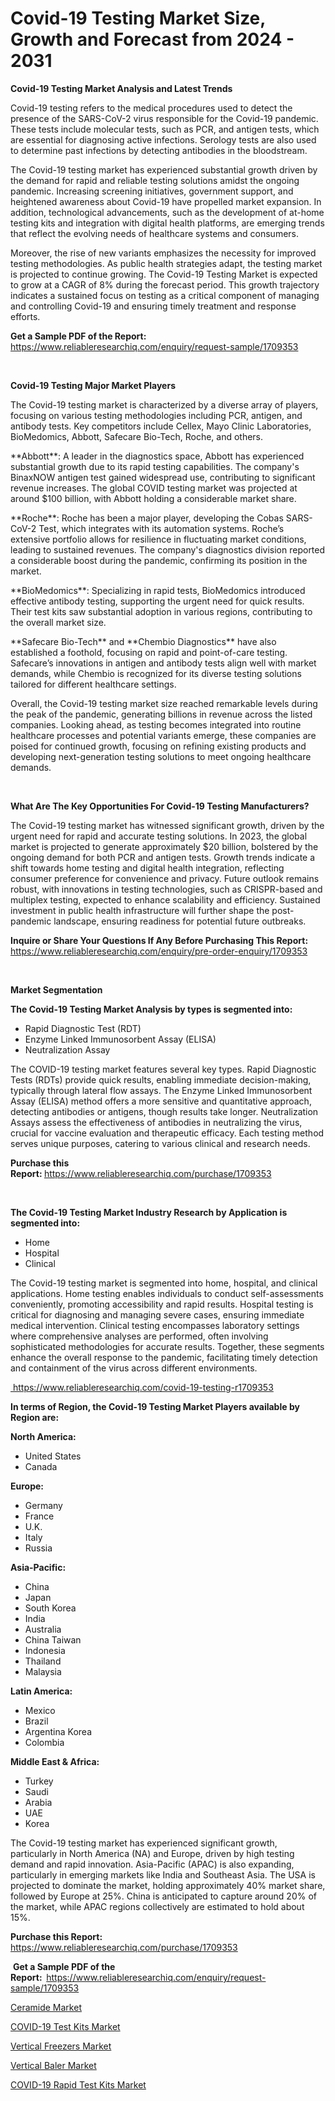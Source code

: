 <p><h1>Covid-19 Testing Market Size, Growth and Forecast from 2024 - 2031</h1></p><p><strong>Covid-19 Testing Market Analysis and Latest Trends</strong></p>
<p><p>Covid-19 testing refers to the medical procedures used to detect the presence of the SARS-CoV-2 virus responsible for the Covid-19 pandemic. These tests include molecular tests, such as PCR, and antigen tests, which are essential for diagnosing active infections. Serology tests are also used to determine past infections by detecting antibodies in the bloodstream. </p><p>The Covid-19 testing market has experienced substantial growth driven by the demand for rapid and reliable testing solutions amidst the ongoing pandemic. Increasing screening initiatives, government support, and heightened awareness about Covid-19 have propelled market expansion. In addition, technological advancements, such as the development of at-home testing kits and integration with digital health platforms, are emerging trends that reflect the evolving needs of healthcare systems and consumers.</p><p>Moreover, the rise of new variants emphasizes the necessity for improved testing methodologies. As public health strategies adapt, the testing market is projected to continue growing. The Covid-19 Testing Market is expected to grow at a CAGR of 8% during the forecast period. This growth trajectory indicates a sustained focus on testing as a critical component of managing and controlling Covid-19 and ensuring timely treatment and response efforts.</p></p>
<p><strong>Get a Sample PDF of the Report:&nbsp;</strong> <a href="https://www.reliableresearchiq.com/enquiry/request-sample/1709353?utm_campaign=1144&utm_medium=2&utm_source=Github&utm_content=ia&utm_term=21102024&utm_id=covid-19-testing">https://www.reliableresearchiq.com/enquiry/request-sample/1709353</a></p>
<p>&nbsp;</p>
<p><strong>Covid-19 Testing Major Market Players</strong></p>
<p><p>The Covid-19 testing market is characterized by a diverse array of players, focusing on various testing methodologies including PCR, antigen, and antibody tests. Key competitors include Cellex, Mayo Clinic Laboratories, BioMedomics, Abbott, Safecare Bio-Tech, Roche, and others.</p><p>**Abbott**: A leader in the diagnostics space, Abbott has experienced substantial growth due to its rapid testing capabilities. The company's BinaxNOW antigen test gained widespread use, contributing to significant revenue increases. The global COVID testing market was projected at around $100 billion, with Abbott holding a considerable market share.</p><p>**Roche**: Roche has been a major player, developing the Cobas SARS-CoV-2 Test, which integrates with its automation systems. Roche’s extensive portfolio allows for resilience in fluctuating market conditions, leading to sustained revenues. The company's diagnostics division reported a considerable boost during the pandemic, confirming its position in the market.</p><p>**BioMedomics**: Specializing in rapid tests, BioMedomics introduced effective antibody testing, supporting the urgent need for quick results. Their test kits saw substantial adoption in various regions, contributing to the overall market size.</p><p>**Safecare Bio-Tech** and **Chembio Diagnostics** have also established a foothold, focusing on rapid and point-of-care testing. Safecare’s innovations in antigen and antibody tests align well with market demands, while Chembio is recognized for its diverse testing solutions tailored for different healthcare settings.</p><p>Overall, the Covid-19 testing market size reached remarkable levels during the peak of the pandemic, generating billions in revenue across the listed companies. Looking ahead, as testing becomes integrated into routine healthcare processes and potential variants emerge, these companies are poised for continued growth, focusing on refining existing products and developing next-generation testing solutions to meet ongoing healthcare demands.</p></p>
<p>&nbsp;</p>
<p><strong>What Are The Key Opportunities For Covid-19 Testing Manufacturers?</strong></p>
<p><p>The Covid-19 testing market has witnessed significant growth, driven by the urgent need for rapid and accurate testing solutions. In 2023, the global market is projected to generate approximately $20 billion, bolstered by the ongoing demand for both PCR and antigen tests. Growth trends indicate a shift towards home testing and digital health integration, reflecting consumer preference for convenience and privacy. Future outlook remains robust, with innovations in testing technologies, such as CRISPR-based and multiplex testing, expected to enhance scalability and efficiency. Sustained investment in public health infrastructure will further shape the post-pandemic landscape, ensuring readiness for potential future outbreaks.</p></p>
<p><strong>Inquire or Share Your Questions If Any Before Purchasing This Report:</strong> <a href="https://www.reliableresearchiq.com/enquiry/pre-order-enquiry/1709353?utm_campaign=1144&utm_medium=2&utm_source=Github&utm_content=ia&utm_term=21102024&utm_id=covid-19-testing">https://www.reliableresearchiq.com/enquiry/pre-order-enquiry/1709353</a></p>
<p>&nbsp;</p>
<p><strong>Market Segmentation</strong></p>
<p><strong>The Covid-19 Testing Market Analysis by types is segmented into:</strong></p>
<p><ul><li>Rapid Diagnostic Test (RDT)</li><li>Enzyme Linked Immunosorbent Assay (ELISA)</li><li>Neutralization Assay</li></ul></p>
<p><p>The COVID-19 testing market features several key types. Rapid Diagnostic Tests (RDTs) provide quick results, enabling immediate decision-making, typically through lateral flow assays. The Enzyme Linked Immunosorbent Assay (ELISA) method offers a more sensitive and quantitative approach, detecting antibodies or antigens, though results take longer. Neutralization Assays assess the effectiveness of antibodies in neutralizing the virus, crucial for vaccine evaluation and therapeutic efficacy. Each testing method serves unique purposes, catering to various clinical and research needs.</p></p>
<p><strong>Purchase this Report:&nbsp;</strong><a href="https://www.reliableresearchiq.com/purchase/1709353?utm_campaign=1144&utm_medium=2&utm_source=Github&utm_content=ia&utm_term=21102024&utm_id=covid-19-testing">https://www.reliableresearchiq.com/purchase/1709353</a></p>
<p>&nbsp;</p>
<p><strong>The Covid-19 Testing Market Industry Research by Application is segmented into:</strong></p>
<p><ul><li>Home</li><li>Hospital</li><li>Clinical</li></ul></p>
<p><p>The Covid-19 testing market is segmented into home, hospital, and clinical applications. Home testing enables individuals to conduct self-assessments conveniently, promoting accessibility and rapid results. Hospital testing is critical for diagnosing and managing severe cases, ensuring immediate medical intervention. Clinical testing encompasses laboratory settings where comprehensive analyses are performed, often involving sophisticated methodologies for accurate results. Together, these segments enhance the overall response to the pandemic, facilitating timely detection and containment of the virus across different environments.</p></p>
<p><a href="https://www.reliableresearchiq.com/covid-19-testing-r1709353?utm_campaign=1144&utm_medium=2&utm_source=Github&utm_content=ia&utm_term=21102024&utm_id=covid-19-testing">&nbsp;https://www.reliableresearchiq.com/covid-19-testing-r1709353</a></p>
<p><strong>In terms of Region, the Covid-19 Testing Market Players available by Region are:</strong></p>
<p>
    <p> <strong> North America: </strong>
        <ul>
            <li>United States</li>
            <li>Canada</li>
        </ul>
        </p> 
    <p> <strong> Europe: </strong>
        <ul>
            <li>Germany</li>
            <li>France</li>
            <li>U.K.</li>
            <li>Italy</li>
            <li>Russia</li>
        </ul>
        </p> 
    <p> <strong> Asia-Pacific: </strong>
        <ul>
            <li>China</li>
            <li>Japan</li>
            <li>South Korea</li>
            <li>India</li>
            <li>Australia</li>
            <li>China Taiwan</li>
            <li>Indonesia</li>
            <li>Thailand</li>
            <li>Malaysia</li>
        </ul>
        </p> 
    <p> <strong> Latin America: </strong>
        <ul>
            <li>Mexico</li>
            <li>Brazil</li>
            <li>Argentina Korea</li>
            <li>Colombia</li>
        </ul>
        </p> 
    <p> <strong> Middle East & Africa: </strong>
        <ul>
            <li>Turkey</li>
            <li>Saudi</li>
            <li>Arabia</li>
            <li>UAE</li>
            <li>Korea</li>
        </ul>
    </p>
    </p>
<p><p>The Covid-19 testing market has experienced significant growth, particularly in North America (NA) and Europe, driven by high testing demand and rapid innovation. Asia-Pacific (APAC) is also expanding, particularly in emerging markets like India and Southeast Asia. The USA is projected to dominate the market, holding approximately 40% market share, followed by Europe at 25%. China is anticipated to capture around 20% of the market, while APAC regions collectively are estimated to hold about 15%.</p></p>
<p><strong>Purchase this Report: </strong><a href="https://www.reliableresearchiq.com/purchase/1709353?utm_campaign=1144&utm_medium=2&utm_source=Github&utm_content=ia&utm_term=21102024&utm_id=covid-19-testing">https://www.reliableresearchiq.com/purchase/1709353</a></p>
<p>&nbsp;<strong>Get a Sample PDF of the Report:&nbsp;&nbsp;</strong><a href="https://www.reliableresearchiq.com/enquiry/request-sample/1709353?utm_campaign=1144&utm_medium=2&utm_source=Github&utm_content=ia&utm_term=21102024&utm_id=covid-19-testing">https://www.reliableresearchiq.com/enquiry/request-sample/1709353</a></p>
<p><strong></strong></p>
<p><p><a href="https://www.linkedin.com/pulse/ceramide-ecosystem-mapping-innovation-value-chains-2024-2031-1uq6f?utm_campaign=1144&utm_medium=2&utm_source=Github&utm_content=ia&utm_term=21102024&utm_id=covid-19-testing">Ceramide Market</a></p><p><a href="https://github.com/wendisyqf/Market-Research-Report-List-1/blob/main/covid-19-test-kits-market.md?utm_campaign=1144&utm_medium=2&utm_source=Github&utm_content=ia&utm_term=21102024&utm_id=covid-19-testing">COVID-19 Test Kits Market</a></p><p><a href="https://issuu.com/reportprime-2/docs/vertical-freezers-market-size-2030._a973fe094e5ad4?utm_campaign=1144&utm_medium=2&utm_source=Github&utm_content=ia&utm_term=21102024&utm_id=covid-19-testing">Vertical Freezers Market</a></p><p><a href="https://issuu.com/reportprime-2/docs/vertical-baler-market-size-2030.ppt_11c1d8a1cc0efc?utm_campaign=1144&utm_medium=2&utm_source=Github&utm_content=ia&utm_term=21102024&utm_id=covid-19-testing">Vertical Baler Market</a></p><p><a href="https://github.com/sharitatri97/Market-Research-Report-List-1/blob/main/covid-19-rapid-test-kits-market.md?utm_campaign=1144&utm_medium=2&utm_source=Github&utm_content=ia&utm_term=21102024&utm_id=covid-19-testing">COVID-19 Rapid Test Kits Market</a></p></p>